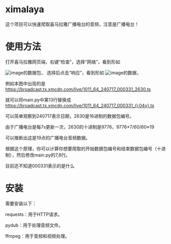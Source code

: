 # ximalaya
这个项目可以快速爬取喜马拉雅广播电台的音频，注意是广播电台！

# 使用方法
打开喜马拉雅网页端，右键“检查”，选择“网络”，看到形如

![image](https://github.com/user-attachments/assets/461654b3-0a3e-4906-a161-50b79f1aca7f)的数据包，
选择后点击“响应”，看到形如
![image](https://github.com/user-attachments/assets/655855ee-e0b1-4638-a589-546ba2096bfd)的数据，

例如本图中出现的是
https://broadcast.tx.xmcdn.com/live/1011_64_240717_000331_2630.ts

就可以将main.py中第13行替换成
https://broadcast.tx.xmcdn.com/live/1011_64_240717_000331_{i:04x}.ts

可以简单观察到240717表示日期，2630是16进制的数据包编号。

由于广播电台是每7s更新一次，2630的十进制是9776，9776*7/60/60≈19

可以推断出这是19点的广播电台音频数据。

根据这个原理，你可以计算你想要爬取的开始数据包编号和结束数据包编号（十进制），然后修改main.py的7,8行。

目前还不知道000331表示的是什么

# 安装
需要安装以下：

requests：用于HTTP请求。

pydub：用于处理音频文件。

ffmpeg：用于音频和视频处理。

